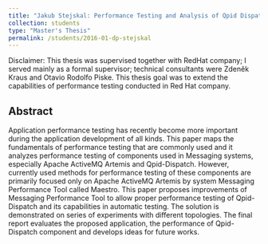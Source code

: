 ```yaml
---
title: "Jakub Stejskal: Performance Testing and Analysis of Qpid Dispatch Router"
collection: students
type: "Master's Thesis"
permalink: /students/2016-01-dp-stejskal
---
```


Disclaimer: This thesis was supervised together with RedHat company; I served mainly as a formal supervisor;
technical consultants were Zdeněk Kraus and Otavio Rodolfo Piske. This thesis goal was to extend the capabilities of
performance testing conducted in Red Hat company.

## Abstract

Application performance testing has recently become more important during the application development of all kinds. This
paper maps the fundamentals of performance testing that are commonly used and it analyzes performance testing of
components used in Messaging systems, especially Apache ActiveMQ Artemis and Qpid-Dispatch. However, currently used
methods for performance testing of these components are primarily focused only on Apache ActiveMQ Artemis by system
Messaging Performance Tool called Maestro. This paper proposes improvements of Messaging Performance Tool to allow
proper performance testing of Qpid-Dispatch and its capabilities in automatic testing. The solution is demonstrated on
series of experiments with different topologies. The final report evaluates the proposed application, the performance of
Qpid-Dispatch component and develops ideas for future works.
